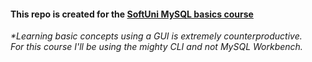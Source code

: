 #### This repo is created for the [SoftUni MySQL basics course](https://softuni.bg/trainings/3602/mysql-january-2022#lesson-36080)

<i>*Learning basic concepts using a GUI is extremely counterproductive.<br>
For this course I'll be using the mighty CLI and not MySQL Workbench.</i>
